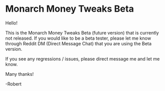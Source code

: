 # Monarch Money Tweaks Beta

Hello!

This is the Monarch Money Tweaks Beta (future version) that is currently not released.  If you would like to be a beta tester, please let me know through Reddit DM (Direct Message Chat) that you are using the Beta version.   

If you see any regressions / issues, please direct message me and let me know.

Many thanks!

-Robert

